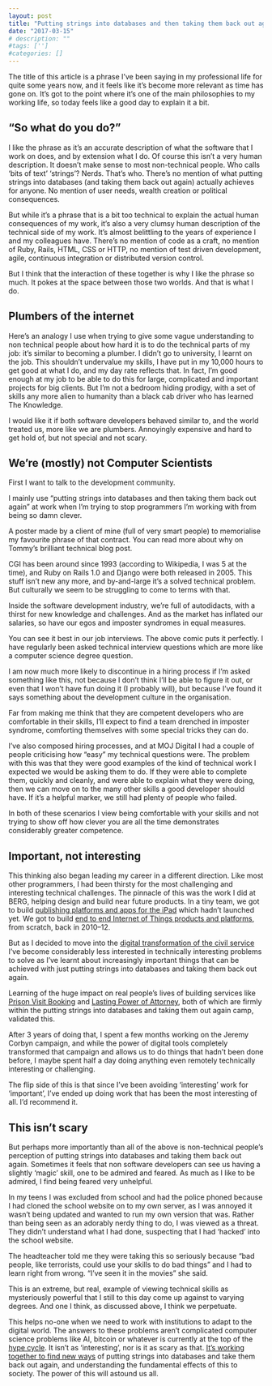 ```yaml
---
layout: post
title: "Putting strings into databases and then taking them back out again"
date: "2017-03-15"
# description: ""
#tags: ['']
#categories: []
---
```


The title of this article is a phrase I’ve been saying in my professional life for quite some years now, and it feels like it’s become more relevant as time has gone on. It’s got to the point where it’s one of the main philosophies to my working life, so today feels like a good day to explain it a bit.

## “So what do you do?”

I like the phrase as it’s an accurate description of what the software that I work on does, and by extension what I do. Of course this isn’t a very human description. It doesn’t make sense to most non-technical people. Who calls ‘bits of text’ ‘strings’? Nerds. That’s who. There’s no mention of what putting strings into databases (and taking them back out again) actually achieves for anyone. No mention of user needs, wealth creation or political consequences.

But while it’s a phrase that is a bit too technical to explain the actual human consequences of my work, it’s also a very clumsy human description of the technical side of my work. It’s almost belittling to the years of experience I and my colleagues have. There’s no mention of code as a craft, no mention of Ruby, Rails, HTML, CSS or HTTP, no mention of test driven development, agile, continuous integration or distributed version control.

But I think that the interaction of these together is why I like the phrase so much. It pokes at the space between those two worlds. And that is what I do.

## Plumbers of the internet

Here’s an analogy I use when trying to give some vague understanding to non technical people about how hard it is to do the technical parts of my job: it’s similar to becoming a plumber. I didn’t go to university, I learnt on the job. This shouldn’t undervalue my skills, I have put in my 10,000 hours to get good at what I do, and my day rate reflects that. In fact, I’m good enough at my job to be able to do this for large, complicated and important projects for big clients. But I’m not a bedroom hiding prodigy, with a set of skills any more alien to humanity than a black cab driver who has learned The Knowledge.

I would like it if both software developers behaved similar to, and the world treated us, more like we are plumbers. Annoyingly expensive and hard to get hold of, but not special and not scary.

## We’re (mostly) not Computer Scientists

First I want to talk to the development community.

I mainly use “putting strings into databases and then taking them back out again” at work when I’m trying to stop programmers I’m working with from being so damn clever.

A poster made by a client of mine (full of very smart people) to memorialise my favourite phrase of that contract. You can read more about why on Tommy’s brilliant technical blog post.

CGI has been around since 1993 (according to Wikipedia, I was 5 at the time), and Ruby on Rails 1.0 and Django were both released in 2005. This stuff isn’t new any more, and by-and-large it’s a solved technical problem. But culturally we seem to be struggling to come to terms with that.

Inside the software development industry, we’re full of autodidacts, with a thirst for new knowledge and challenges. And as the market has inflated our salaries, so have our egos and imposter syndromes in equal measures.

You can see it best in our job interviews. The above comic puts it perfectly. I have regularly been asked technical interview questions which are more like a computer science degree question.

I am now much more likely to discontinue in a hiring process if I’m asked something like this, not because I don’t think I’ll be able to figure it out, or even that I won’t have fun doing it (I probably will), but because I’ve found it says something about the development culture in the organisation.

Far from making me think that they are competent developers who are comfortable in their skills, I’ll expect to find a team drenched in imposter syndrome, comforting themselves with some special tricks they can do.

I’ve also composed hiring processes, and at MOJ Digital I had a couple of people criticising how “easy” my technical questions were. The problem with this was that they were good examples of the kind of technical work I expected we would be asking them to do. If they were able to complete them, quickly and cleanly, and were able to explain what they were doing, then we can move on to the many other skills a good developer should have. If it’s a helpful marker, we still had plenty of people who failed.

In both of these scenarios I view being comfortable with your skills and not trying to show off how clever you are all the time demonstrates considerably greater competence.

## Important, not interesting

This thinking also began leading my career in a different direction. Like most other programmers, I had been thirsty for the most challenging and interesting technical challenges. The pinnacle of this was the work I did at BERG, helping design and build near future products. In a tiny team, we got to build [publishing platforms and apps for the iPad](http://berglondon.com/projects/magplus/) which hadn’t launched yet. We got to build [end to end Internet of Things products and platforms](https://vimeo.com/32796535), from scratch, back in 2010–12.

But as I decided to move into the [digital transformation of the civil service](https://medium.com/@abscond/they-may-have-the-money-but-we-have-the-tools-of-technology-e2d93386555f#.s016uy9g6) I’ve become considerably less interested in technically interesting problems to solve as I’ve learnt about increasingly important things that can be achieved with just putting strings into databases and taking them back out again.

Learning of the huge impact on real people’s lives of building services like [Prison Visit Booking](https://gds.blog.gov.uk/2014/09/15/you-can-now-book-a-prison-visit-online/) and [Lasting Power of Attorney](https://www.youtube.com/watch?v=GY-NpWFyu8w), both of which are firmly within the putting strings into databases and taking them out again camp, validated this.

After 3 years of doing that, I spent a few months working on the Jeremy Corbyn campaign, and while the power of digital tools completely transformed that campaign and allows us to do things that hadn’t been done before, I maybe spent half a day doing anything even remotely technically interesting or challenging.

The flip side of this is that since I’ve been avoiding ‘interesting’ work for ‘important’, I’ve ended up doing work that has been the most interesting of all. I’d recommend it.

## This isn’t scary

But perhaps more importantly than all of the above is non-technical people’s perception of putting strings into databases and taking them back out again.
Sometimes it feels that non software developers can see us having a slightly ‘magic’ skill, one to be admired and feared. As much as I like to be admired, I find being feared very unhelpful.

In my teens I was excluded from school and had the police phoned because I had cloned the school website on to my own server, as I was annoyed it wasn’t being updated and wanted to run my own version that was. Rather than being seen as an adorably nerdy thing to do, I was viewed as a threat. They didn’t understand what I had done, suspecting that I had ‘hacked’ into the school website.

The headteacher told me they were taking this so seriously because “bad people, like terrorists, could use your skills to do bad things” and I had to learn right from wrong. “I’ve seen it in the movies” she said.

This is an extreme, but real, example of viewing technical skills as mysteriously powerful that I still to this day come up against to varying degrees. And one I think, as discussed above, I think we perpetuate.

This helps no-one when we need to work with institutions to adapt to the digital world. The answers to these problems aren’t complicated computer science problems like AI, bitcoin or whatever is currently at the top of the [hype cycle](http://www.gartner.com/technology/research/methodologies/hype-cycle.jsp). It isn’t as ‘interesting’, nor is it as scary as that. [It’s working together to find new ways](https://medium.com/@abscond/membership-a-prototype-ea822b2683b#.5dj38nazw) of putting strings into databases and take them back out again, and understanding the fundamental effects of this to society. The power of this will astound us all.
